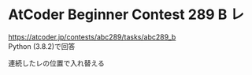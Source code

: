 # AtCoder Beginner Contest 289 B レ  
https://atcoder.jp/contests/abc289/tasks/abc289_b  
Python (3.8.2)で回答  

連続したレの位置で入れ替える
